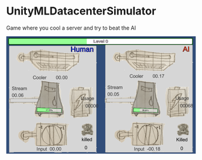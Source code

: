 # UnityMLDatacenterSimulator
 Game where you cool a server and try to beat the AI
 
 
![Screenshot](https://github.com/fuzzballb/UnityMLDatacenterSimulator/blob/master/Screenshot.PNG)
